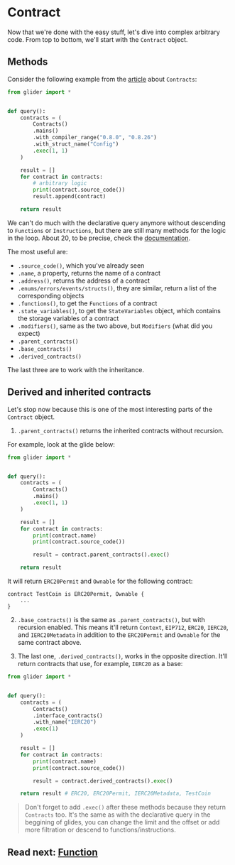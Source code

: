 # Contract

Now that we're done with the easy stuff, let's dive into complex arbitrary code. From top to bottom, we'll start with the `Contract` object.

## Methods

Consider the following example from the [article](../contracts/README.md) about `Contracts`:

```python
from glider import *


def query():
    contracts = (
        Contracts()
        .mains()
        .with_compiler_range("0.8.0", "0.8.26")
        .with_struct_name("Config")
        .exec(1, 1)
    )

    result = []
    for contract in contracts:
        # arbitrary logic
        print(contract.source_code())
        result.append(contract)

    return result

```

We can't do much with the declarative query anymore without descending to `Functions` or `Instructions`, but there are still many methods for the logic in the loop. About 20, to be precise, check the [documentation](https://glide.gitbook.io/main/api/contract).

The most useful are:

- `.source_code()`, which you've already seen
- `.name`, a property, returns the name of a contract
- `.address()`, returns the address of a contract
- `.enums/errors/events/structs()`, they are similar, return a list of the corresponding objects
- `.functions()`, to get the `Functions` of a contract
- `.state_variables()`, to get the `StateVariables` object, which contains the storage variables of a contract
- `.modifiers()`, same as the two above, but `Modifiers` (what did you expect)
- `.parent_contracts()`
- `.base_contracts()`
- `.derived_contracts()`

The last three are to work with the inheritance.

## Derived and inherited contracts

Let's stop now because this is one of the most interesting parts of the `Contract` object.

1. `.parent_contracts()` returns the inherited contracts without recursion.

For example, look at the glide below:

```python
from glider import *


def query():
    contracts = (
        Contracts()
        .mains()
        .exec(1, 1)
    )

    result = []
    for contract in contracts:
        print(contract.name)
        print(contract.source_code())

        result = contract.parent_contracts().exec()

    return result
```

It will return `ERC20Permit` and `Ownable` for the following contract:

```solidity
contract TestCoin is ERC20Permit, Ownable {
    ...
}
```

2. `.base_contracts()` is the same as `.parent_contracts()`, but with recursion enabled. This means it'll return `Context`, `EIP712`, `ERC20`, `IERC20`, and `IERC20Metadata` in addition to the `ERC20Permit` and `Ownable` for the same contract above.

3. The last one, `.derived_contracts()`, works in the opposite direction. It'll return contracts that use, for example, `IERC20` as a base:

```python
from glider import *


def query():
    contracts = (
        Contracts()
        .interface_contracts()
        .with_name("IERC20")
        .exec(1)
    )

    result = []
    for contract in contracts:
        print(contract.name)
        print(contract.source_code())

        result = contract.derived_contracts().exec()

    return result # ERC20, ERC20Permit, IERC20Metadata, TestCoin

```

> Don't forget to add `.exec()` after these methods because they return `Contracts` too. It's the same as with the declarative query in the beggining of glides, you can change the limit and the offset or add more filtration or descend to functions/instructions.

## Read next: [Function](../function/README.md)
